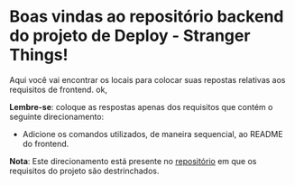# Boas vindas ao repositório backend do projeto de Deploy - Stranger Things!

Aqui você vai encontrar os locais para colocar suas repostas relativas aos requisitos de frontend.
ok,

**Lembre-se**: coloque as respostas apenas dos requisitos que contém o seguinte direcionamento:

  - Adicione os comandos utilizados, de maneira sequencial, ao README do frontend.

**Nota**: Este direcionamento está presente no [repositório](https://github.com/betrybe/sd-0x-stranger-things) em que os requisitos do projeto são destrinchados.